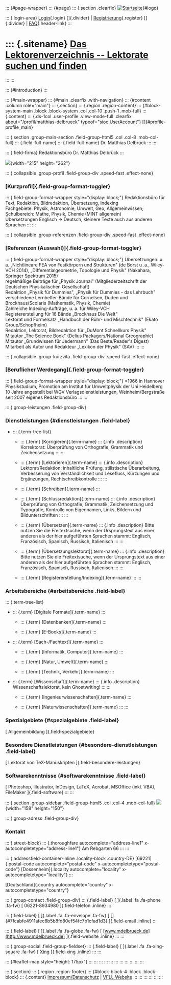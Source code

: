 ::: {#page-wrapper}
::: {#page}
::: {.section .clearfix}
[![Startseite](https://www.lektoren.de/sites/default/files/VfLL_logo.jpg)](/ "Startseite"){#logo}

::: {.login-area}
[Login](/user){.login} []{.divider} \|
[Registrierung](/user/register){.register} []{.divider} \|
[FAQ](/faq-page){.header-link}
:::

::: {.sitename}
[Das Lektorenverzeichnis -- Lektorate suchen und finden](/ "Startseite")
========================================================================
:::
:::

::: {#introduction}
:::

::: {#main-wrapper}
::: {#main .clearfix .with-navigation}
::: {#content .column role="main"}
::: {.section}
::: {.region .region-content}
::: {#block-system-main .block .block-system .col .col-10 .push-1 .mob-full}
::: {.content}
::: {.ds-1col .user-profile .view-mode-full .clearfix about="/profil/matthias-delbrueck" typeof="sioc:UserAccount"}
[]{#profile-profile_main}

::: {.section .group-main-section .field-group-html5 .col .col-8 .mob-col-full}
::: {.field-full-name}
::: {.field-full-name}
Dr. Matthias Delbrück
:::
:::

::: {.field-firma}
Redaktionsbüro Dr. Matthias Delbrück
:::

![](https://www.lektoren.de/sites/default/files/styles/profile-image-full/public/users/profile_img/mats_web.jpg?itok=P0xpKYlb){width="215"
height="262"}

::: {.collapsible .group-profil .field-group-div .speed-fast .effect-none}
### [Kurzprofil]{.field-group-format-toggler}

::: {.field-group-format-wrapper style="display: block;"}
Redaktionsbüro für Text, Redaktion, Bildredaktion, Übersetzung,
Indexing\
Fachgebiete: Physik, Astronomie, Umwelt, Geo, Allgemeinwissen;
Schulbereich: Mathe, Physik, Chemie (MINT allgemein)\
Übersetzungen Englisch -\> Deutsch, kleinere Texte auch aus anderen
Sprachen
:::
:::

::: {.collapsible .group-referenzen .field-group-div .speed-fast .effect-none}
### [Referenzen (Auswahl)]{.field-group-format-toggler}

::: {.field-group-format-wrapper style="display: block;"}
Übersetzungen: u. a. „Nichtlineare FEA von Festkörpern und Strukturen"
(de Borst u .a., Wliey-VCH 2014), „Differentialgeometrie, Topologie und
Physik" (Nakahara, Springer Spektrum 2015)\
regelmäßige Beiträge für „Physik Journal" (Mitgliederzeitschrift der
Deutschen Physikalischen Gesellschaft)\
Redaktion „Physik für Dummies", „Physik für Dummies - das Lehrbuch"\
verschiedene Lernhelfer-Bände für Cornelsen, Duden und
Brockhaus/Scolaris (Mathematik, Physik, Chemie)\
Zahlreiche Indexing-Aufträge, u. a. für Wiley-VCH\
Registererstellung für 16 Bände „Brockhaus Die Welt"\
Lektorat und Formelsatz „Handbuch der Rühr- und Mischtechnik" (Ekato
Group/Schopfheim)\
Redaktion, Lektorat, Bildredaktion für „DuMont Schnellkurs Physik"\
Mitautor „The Science Book" (Delius Packagers/National Greographic)\
Mitautor „Grundwissen für Jedermann" (Das Beste/Reader's Digest)\
Mitarbeit als Autor und Redakteur „Lexikon der Physik" (SAV)
:::
:::

::: {.collapsible .group-kurzvita .field-group-div .speed-fast .effect-none}
### [Beruflicher Werdegang]{.field-group-format-toggler}

::: {.field-group-format-wrapper style="display: block;"}
\*1966 in Hannover\
Physikstudium, Promotion am Institut für Umweltphysik der Uni
Heidelberg\
10 Jahre angestellt bei WGV Verlagsdienstleistungen,
Weinheim/Bergstraße\
seit 2007 eigenes Redaktionsbüro
:::
:::

::: {.group-leistungen .field-group-div}
### Dienstleistungen {#dienstleistungen .field-label}

-   ::: {.term-tree-list}
    -   ::: {.term}
        [Korrigieren]{.term-name}
        ::: {.info .description}
        Korrektorat: Überprüfung von Orthografie, Grammatik und
        Zeichensetzung
        :::
        :::

    -   ::: {.term}
        [Lektorieren]{.term-name}
        ::: {.info .description}
        Lektorat/Redaktion: inhaltliche Prüfung, stilistische
        Überarbeitung, Verbesserung von Verständlichkeit und Lesefluss,
        Kürzungen und Ergänzungen, Rechtschreibkontrolle
        :::
        :::

    -   ::: {.term}
        [Schreiben]{.term-name}
        :::

    -   ::: {.term}
        [Schlussredaktion]{.term-name}
        ::: {.info .description}
        Überprüfung von Orthografie, Grammatik, Zeichensetzung und
        Typografie, Kontrolle von Eigennamen, Links, Bildern und
        Bildunterschriften
        :::
        :::

    -   ::: {.term}
        [Übersetzen]{.term-name}
        ::: {.info .description}
        Bitte nutzen Sie die Freitextsuche, wenn der Ursprungstext aus
        einer anderen als der hier aufgeführten Sprachen stammt:
        Englisch, Französisch, Spanisch, Russisch, Italienisch
        :::
        :::

    -   ::: {.term}
        [Übersetzungslektorat]{.term-name}
        ::: {.info .description}
        Bitte nutzen Sie die Freitextsuche, wenn der Ursprungstext aus
        einer anderen als der hier aufgeführten Sprachen stammt:
        Englisch, Französisch, Spanisch, Russisch, Italienisch
        :::
        :::

    -   ::: {.term}
        [Registererstellung/Indexing]{.term-name}
        :::
    :::

### Arbeitsbereiche {#arbeitsbereiche .field-label}

::: {.term-tree-list}
-   ::: {.term}
    [Digitale Formate]{.term-name}
    :::

    -   ::: {.term}
        [Datenbanken]{.term-name}
        :::

    -   ::: {.term}
        [E-Books]{.term-name}
        :::

-   ::: {.term}
    [Sach-/Fachtext]{.term-name}
    :::

    -   ::: {.term}
        [Informatik, Computer]{.term-name}
        :::

    -   ::: {.term}
        [Natur, Umwelt]{.term-name}
        :::

    -   ::: {.term}
        [Technik, Verkehr]{.term-name}
        :::

-   ::: {.term}
    [Wissenschaft]{.term-name}
    ::: {.info .description}
    Wissenschaftslektorat, kein Ghostwriting!
    :::
    :::

    -   ::: {.term}
        [Ingenieurwissenschaften]{.term-name}
        :::

    -   ::: {.term}
        [Naturwissenschaften]{.term-name}
        :::
:::

### Spezialgebiete {#spezialgebiete .field-label}

[ Allgemeinbildung ]{.field-spezialgebiete}

### Besondere Dienstleistungen {#besondere-dienstleistungen .field-label}

[ Lektorat von TeX-Manuskripten ]{.field-besondere-leistungen}

### Softwarekenntnisse {#softwarekenntnisse .field-label}

[ Photoshop, Illustrator, InDesign, LaTeX, Acrobat, MSOffice (inkl.
VBA), FileMaker ]{.field-software}
:::
:::

::: {.section .group-sidebar .field-group-html5 .col .col-4 .mob-col-full}
![](https://www.lektoren.de/sites/default/files/styles/logo/public/users/profile_logo/logo_redmats_190715.jpg?itok=b_dqU7f5){width="158"
height="150"}

::: {.group-adress .field-group-div}
### Kontakt

::: {.street-block}
::: {.thoroughfare autocomplete="address-line1" x-autocompletetype="address-line1"}
Am Rebgarten 66
:::
:::

::: {.addressfield-container-inline .locality-block .country-DE}
[69221]{.postal-code autocomplete="postal-code"
x-autocompletetype="postal-code"} [Dossenheim]{.locality
autocomplete="locality" x-autocompletetype="locality"}
:::

[Deutschland]{.country autocomplete="country"
x-autocompletetype="country"}

::: {.group-contact .field-group-div}
::: {.field-label}
[ ]{.label .fa .fa-phone .fa-fw} [ 06221-8934980 ]{.field-telefon
.inline}
:::

::: {.field-label}
[ ]{.label .fa .fa-envelope .fa-fw} [
[]{#7fcabfe4911afec8b5b8fd80ef54fc7b1cfad1d3} ]{.field-email .inline}
:::

::: {.field-label}
[ ]{.label .fa .fa-globe .fa-fw} [
[www.mdelbrueck.de](http://www.mdelbrueck.de) ]{.field-website .inline}
:::
:::

::: {.group-social .field-group-fieldset}
::: {.field-label}
[ ]{.label .fa .fa-xing-square .fa-fw} [
[Xing](https://www.xing.com/profile/Matthias_Delbrueck) ]{.field-xing
.inline}
:::
:::

::: {#leaflet-map style="height: 175px"}
:::
:::
:::
:::
:::
:::
:::
:::
:::
:::
:::

::: {.section}
::: {.region .region-footer}
::: {#block-block-4 .block .block-block}
::: {.content}
[Impressum/Datenschutz](/impressum) \|
[VFLL-Website](http://www.vfll.de)
:::
:::
:::
:::
:::
:::
